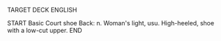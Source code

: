 TARGET DECK
ENGLISH

START
Basic
Court shoe
Back: n. Woman's light, usu. High-heeled, shoe with a low-cut upper.
END
